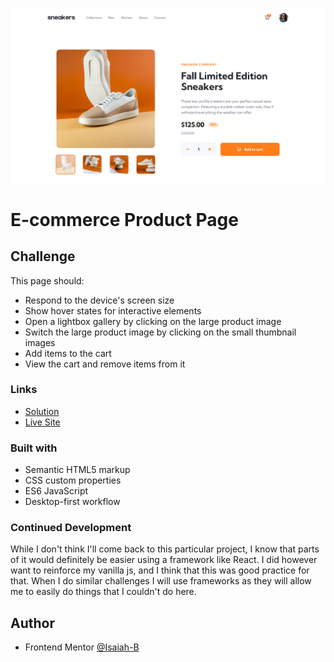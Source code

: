 ![](design/screenshot.png)

# E-commerce Product Page

## Challenge
This page should:
- Respond to the device's screen size
- Show hover states for interactive elements
- Open a lightbox gallery by clicking on the large product image
- Switch the large product image by clicking on the small thumbnail images
- Add items to the cart
- View the cart and remove items from it

### Links

- [Solution]()
- [Live Site]()

### Built with

- Semantic HTML5 markup
- CSS custom properties
- ES6 JavaScript
- Desktop-first workflow

### Continued Development

While I don't think I'll come back to this particular project, I know that parts of it would definitely be easier using a framework like React. I did however want to reinforce my vanilla js, and I think that this was good practice for that. When I do similar challenges I will use frameworks as they will allow me to easily do things that I couldn't do here.

## Author

- Frontend Mentor [@Isaiah-B](https://www.frontendmentor.io/profile/Isaiah-B)
